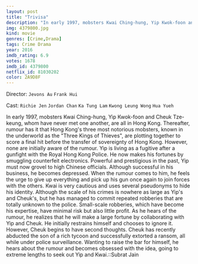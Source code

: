 ```yaml
---
layout: post
title: "Trivisa"
description: "In early 1997, mobsters Kwai Ching-hung, Yip Kwok-foon and Cheuk Tze-keung, whom have never met one another, are all in Hong Kong. Thereafter, rumour has it that Hong Kong's three most notorious mobsters, known in the underworld as the Three Kings of Thieves, are plotting together to score a final hit before the transfer of sovereignty of Hong Kong. However, none are initially aware of the rumour. Yip is living as a fugitive after a gunfight with the Ro.."
img: 4379800.jpg
kind: movie
genres: [Crime,Drama]
tags: Crime Drama 
year: 2016
imdb_rating: 6.9
votes: 1678
imdb_id: 4379800
netflix_id: 81030202
color: 2A9D8F
---
```

Director: `Jevons Au` `Frank Hui`  

Cast: `Richie Jen` `Jordan Chan` `Ka Tung Lam` `Kwong Leung Wong` `Hua Yueh` 

In early 1997, mobsters Kwai Ching-hung, Yip Kwok-foon and Cheuk Tze-keung, whom have never met one another, are all in Hong Kong. Thereafter, rumour has it that Hong Kong's three most notorious mobsters, known in the underworld as the "Three Kings of Thieves", are plotting together to score a final hit before the transfer of sovereignty of Hong Kong. However, none are initially aware of the rumour. Yip is living as a fugitive after a gunfight with the Royal Hong Kong Police. He now makes his fortunes by smuggling counterfeit electronics. Powerful and prestigious in the past, Yip must now grovel to high Chinese officials. Although successful in his business, he becomes depressed. When the rumour comes to him, he feels the urge to give up everything and pick up his gun once again to join forces with the others. Kwai is very cautious and uses several pseudonyms to hide his identity. Although the scale of his crimes is nowhere as large as Yip's and Cheuk's, but he has managed to commit repeated robberies that are totally unknown to the police. Small-scale robberies, which have become his expertise, have minimal risk but also little profit. As he hears of the rumour, he realizes that he will make a large fortune by collaborating with Yip and Cheuk. He initially restrains himself and chooses to ignore it. However, Cheuk begins to have second thoughts. Cheuk has recently abducted the son of a rich tycoon and successfully extorted a ransom, all while under police surveillance. Wanting to raise the bar for himself, he hears about the rumour and becomes obsessed with the idea, going to extreme lengths to seek out Yip and Kwai.::Subrat Jain